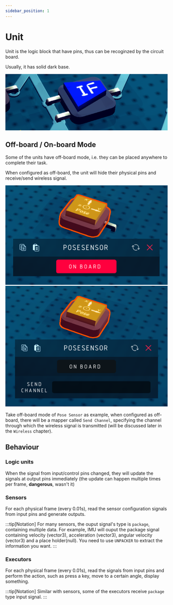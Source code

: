 ```yaml
---
sidebar_position: 1
---
```

# Unit

Unit is the logic block that have pins, thus can be recoginzed by the circuit board.

Usually, it has solid dark base.

![unit](./img/unit.png)


## Off-board / On-board Mode

Some of the units have off-board mode, i.e. they can be placed anywhere to complete their task.

When configured as off-board, the unit will hide their physical pins and receive/send wireless signal.

![on-board](./img/on-board.png)
![off-board](./img/off-board.png)

Take off-board mode of `Pose Sensor` as example, when configured as off-board, there will be a mapper called `Send Channel`, specifying the channel through which the wireless signal is transmitted (will be discussed later in the `Wireless` chapter).

## Behaviour

### Logic units

When the signal from input/control pins changed, they will update the signals at output pins immediately (the update can happen multiple times per frame, **dangerous**, wasn't it)

### Sensors

For each physical frame (every 0.01s), read the sensor configuration signals from input pins and generate outputs.

:::tip[Notation]
For many sensors, the ouput signal's type is `package`, containing multiple data. For example, IMU will ouput the package signal containing velocity (vector3), acceleration (vector3), angular velocity (vector3) and a place holder(null). You need to use `UNPACKER` to extract the information you want.
:::

### Executors

For each physical frame (every 0.01s), read the signals from input pins and perform the action, such as press a key, move to a certain angle, display something.

:::tip[Notation]
Similar with sensors, some of the executors receive `package` type input signal.
:::
